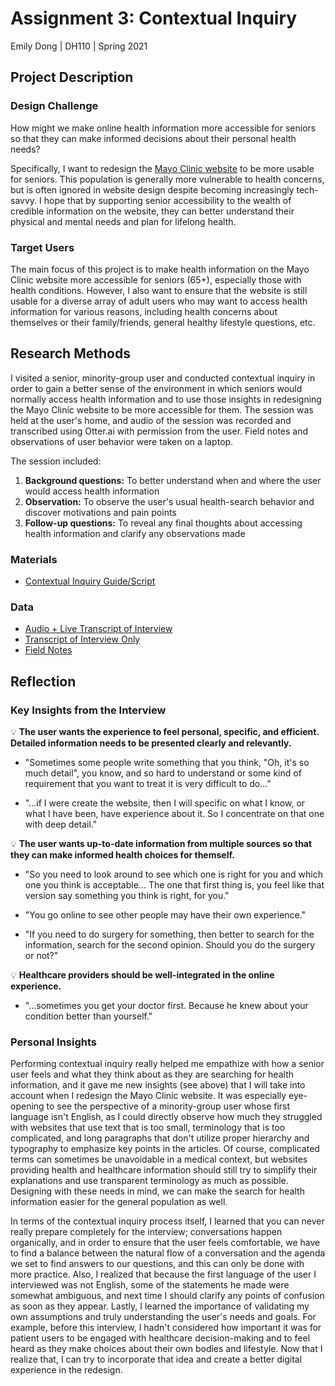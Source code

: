 # Assignment 3: Contextual Inquiry

Emily Dong | DH110 | Spring 2021

## Project Description

### Design Challenge

How might we make online health information more accessible for seniors so that they can make informed decisions about their personal health needs? 

Specifically, I want to redesign the [Mayo Clinic website](https://www.mayoclinic.org/) to be more usable for seniors. This population is generally more vulnerable to health concerns, but is often ignored in website design despite becoming increasingly tech-savvy. I hope that by supporting senior accessibility to the wealth of credible information on the website, they can better understand their physical and mental needs and plan for lifelong health.

### Target Users
The main focus of this project is to make health information on the Mayo Clinic website more accessible for seniors (65+), especially those with health conditions. However, I also want to ensure that the website is still usable for a diverse array of adult users who may want to access health information for various reasons, including health concerns about themselves or their family/friends, general healthy lifestyle questions, etc.

## Research Methods
I visited a senior, minority-group user and conducted contextual inquiry in order to gain a better sense of the environment in which seniors would normally access health information and to use those insights in redesigning the Mayo Clinic website to be more accessible for them. The session was held at the user's home, and audio of the session was recorded and transcribed using Otter.ai with permission from the user. Field notes and observations of user behavior were taken on a laptop.

The session included:
1. **Background questions:** To better understand when and where the user would access health information 
2. **Observation:** To observe the user's usual health-search behavior and discover motivations and pain points
3. **Follow-up questions:** To reveal any final thoughts about accessing health information and clarify any observations made

### Materials
* [Contextual Inquiry Guide/Script](https://docs.google.com/document/d/1zNHiBzdG5Y8lv5J38GJoqpJONRAYYMMKfFZCLkaLXdY/edit?usp=sharing)

### Data
* [Audio + Live Transcript of Interview](https://otter.ai/u/143CuTXnuweLRTeHz_ZRM0jk-Os)
* [Transcript of Interview Only](https://docs.google.com/document/d/1wEfhU8yfb0pqXnI6XKYqwaGexaXYt36zgwX7lbkksfI/edit?usp=sharing)
* [Field Notes](https://docs.google.com/document/d/1oOFrh0s3qjZ9RsDALjlodB7VDqvL728tthr8Z_610KA/edit?usp=sharing)

## Reflection

### Key Insights from the Interview

:bulb: **The user wants the experience to feel personal, specific, and efficient. Detailed information needs to be presented clearly and relevantly.**
* "Sometimes some people write something that you think, "Oh, it's so much detail", you know, and so hard to understand or some kind of requirement that you want to treat it is very difficult to do..."

* "...if I were create the website, then I will specific on what I know, or what I have been, have experience about it. So I concentrate on that one with deep detail."

:bulb: **The user wants up-to-date information from multiple sources so that they can make informed health choices for themself.** 
* "So you need to look around to see which one is right for you and which one you think is acceptable... The one that first thing is, you feel like that version say something you think is right, for you."

* "You go online to see other people may have their own experience."

* "If you need to do surgery for something, then better to search for the information, search for the second opinion. Should you do the surgery or not?"

:bulb: **Healthcare providers should be well-integrated in the online experience.**
* "...sometimes you get your doctor first. Because he knew about your condition better than yourself."

### Personal Insights
Performing contextual inquiry really helped me empathize with how a senior user feels and what they think about as they are searching for health information, and it gave me new insights (see above) that I will take into account when I redesign the Mayo Clinic website. It was especially eye-opening to see the perspective of a minority-group user whose first language isn't English, as I could directly observe how much they struggled with websites that use text that is too small, terminology that is too complicated, and long paragraphs that don't utilize proper hierarchy and typography to emphasize key points in the articles. Of course, complicated terms can sometimes be unavoidable in a medical context, but websites providing health and healthcare information should still try to simplify their explanations and use transparent terminology as much as possible. Designing with these needs in mind, we can make the search for health information easier for the general population as well.

In terms of the contextual inquiry process itself, I learned that you can never really prepare completely for the interview; conversations happen organically, and in order to ensure that the user feels comfortable, we have to find a balance between the natural flow of a conversation and the agenda we set to find answers to our questions, and this can only be done with more practice. Also, I realized that because the first language of the user I interviewed was not English, some of the statements he made were somewhat ambiguous, and next time I should clarify any points of confusion as soon as they appear. Lastly, I learned the importance of validating my own assumptions and truly understanding the user's needs and goals. For example, before this interview, I hadn't considered how important it was for patient users to be engaged with healthcare decision-making and to feel heard as they make choices about their own bodies and lifestyle. Now that I realize that, I can try to incorporate that idea and create a better digital experience in the redesign.
